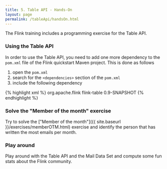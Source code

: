 ```yaml
---
title: 5. Table API - Hands-On
layout: page
permalink: /tableApi/handsOn.html
---
```


The Flink training includes a programming exercise for the Table API. 

### Using the Table API

In order to use the Table API, you need to add one more dependency to the `pom.xml` file of the Flink quickstart Maven project. This is done as follows

1. open the `pom.xml`
1. search for the `<dependencies>` section of the `pom.xml`
1. include the following dependency

{% highlight xml %}
 <dependency>
    <groupId>org.apache.flink</groupId>
    <artifactId>flink-table</artifactId>
    <version>0.9-SNAPSHOT</version>
</dependency>
{% endhighlight %}


### Solve the "Member of the month" exercise

Try to solve the ["Member of the month"]({{ site.baseurl }}/exercises/memberOTM.html) exercise and identify the person that has written the most emails per month.

### Play around 

Play around with the Table API and the Mail Data Set and compute some fun stats about the Flink community.